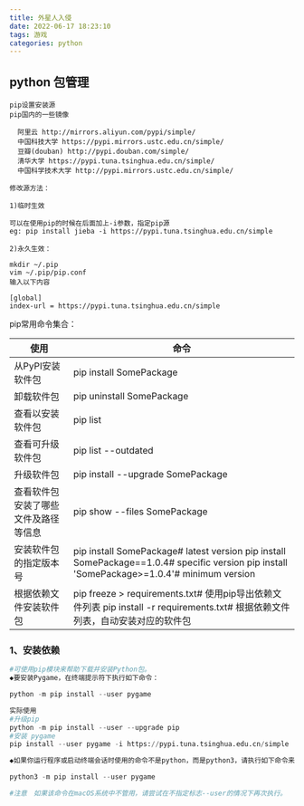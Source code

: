 ```yaml
---
title: 外星人入侵
date: 2022-06-17 18:23:10
tags: 游戏
categories: python
---
```


## python 包管理

```
pip设置安装源
pip国内的一些镜像

  阿里云 http://mirrors.aliyun.com/pypi/simple/ 
  中国科技大学 https://pypi.mirrors.ustc.edu.cn/simple/ 
  豆瓣(douban) http://pypi.douban.com/simple/ 
  清华大学 https://pypi.tuna.tsinghua.edu.cn/simple/ 
  中国科学技术大学 http://pypi.mirrors.ustc.edu.cn/simple/

修改源方法：

1)临时生效

可以在使用pip的时候在后面加上-i参数，指定pip源 
eg: pip install jieba -i https://pypi.tuna.tsinghua.edu.cn/simple

2)永久生效：

mkdir ~/.pip
vim ~/.pip/pip.conf
输入以下内容

[global]
index-url = https://pypi.tuna.tsinghua.edu.cn/simple
```

<!--more-->

pip常用命令集合：

| **使用**                             | **命令**                                                     |
| ------------------------------------ | ------------------------------------------------------------ |
| 从PyPI安装软件包                     | pip install SomePackage                                      |
| 卸载软件包                           | pip uninstall SomePackage                                    |
| 查看以安装软件包                     | pip list                                                     |
| 查看可升级软件包                     | pip list --outdated                                          |
| 升级软件包                           | pip install --upgrade SomePackage                            |
| 查看软件包安装了哪些文件及路径等信息 | pip show --files SomePackage                                 |
| 安装软件包的指定版本号               | pip install SomePackage# latest version pip install SomePackage==1.0.4# specific version pip install 'SomePackage>=1.0.4'# minimum version |
| 根据依赖文件安装软件包               | pip freeze > requirements.txt# 使用pip导出依赖文件列表 pip install -r requirements.txt# 根据依赖文件列表，自动安装对应的软件包 |

### 1、安装依赖

```python
#可使用pip模块来帮助下载并安装Python包。
◆要安装Pygame，在终端提示符下执行如下命令：

python -m pip install --user pygame

实际使用
#升级pip
python -m pip install --user --upgrade pip
#安装 pygame
pip install --user pygame -i https://pypi.tuna.tsinghua.edu.cn/simple

◆如果你运行程序或启动终端会话时使用的命令不是python，而是python3，请执行如下命令来安装Pygame

python3 -m pip install --user pygame

#注意　如果该命令在macOS系统中不管用，请尝试在不指定标志--user的情况下再次执行。
```

